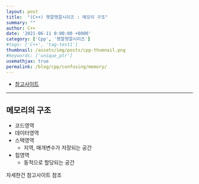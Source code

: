 ```yaml
---
layout: post
title:  "(C++) 헷깔헷깔시리즈 : 메모리 구조"
summary: ""
author: C++
date: '2021-06-11 0:00:00 +0000'
category: ['Cpp', '헷깔헷깔시리즈']
#tags: ['C++', 'tag-test1']
thumbnail: /assets/img/posts/cpp-thumnail.png
#keywords: ['unique_ptr']
usemathjax: true
permalink: /blog/cpp/confusing/memory/
---
```


* [참고사이트](http://tcpschool.com/c/c_memory_structure)

---

## 메모리의 구조

* 코드영역
* 데이터영역
* 스택영역
    * 지역, 매개변수가 저장되는 공간
* 힙영역
    * 동적으로 할당되는 공간

자세한건 참고사이트 참조